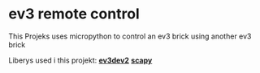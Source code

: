# ev3 remote control

This Projeks uses micropython to control an ev3 brick using another ev3 brick


Liberys used i this projekt:
<strong><a href="https://pypi.org/project/python-ev3dev2/">ev3dev2</a></strong>
<strong><a href="https://thepythoncode.com/article/getting-started-with-scapy">scapy</a></strong>
